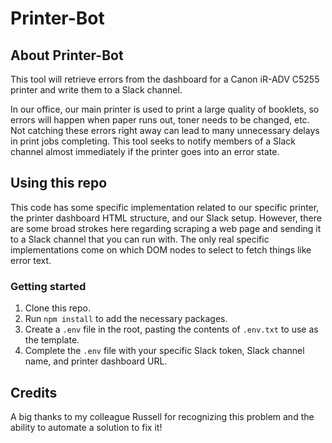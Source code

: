 # Printer-Bot

## About Printer-Bot

This tool will retrieve errors from the dashboard for a Canon iR-ADV C5255 printer and write them to a Slack channel.

In our office, our main printer is used to print a large quality of booklets, so errors will happen when paper runs out, toner needs to be changed, etc. Not catching these errors right away can lead to many unnecessary delays in print jobs completing. This tool seeks to notify members of a Slack channel almost immediately if the printer goes into an error state.

## Using this repo

This code has some specific implementation related to our specific printer, the printer dashboard HTML structure, and our Slack setup. However, there are some broad strokes here regarding scraping a web page and sending it to a Slack channel that you can run with. The only real specific implementations come on which DOM nodes to select to fetch things like error text.

### Getting started

1. Clone this repo.
2. Run `npm install` to add the necessary packages.
3. Create a `.env` file in the root, pasting the contents of `.env.txt` to use as the template.
4. Complete the `.env` file with your specific Slack token, Slack channel name, and printer dashboard URL.

## Credits

A big thanks to my colleague Russell for recognizing this problem and the ability to automate a solution to fix it!
